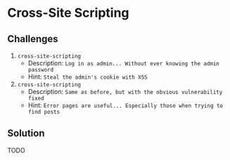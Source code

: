 
# Cross-Site Scripting

## Challenges

1. `cross-site-scripting`
	* Description: `Log in as admin... Without ever knowing the admin password`
	* Hint: `Steal the admin's cookie with XSS`
2. `cross-site-scripting`
	* Description: `Same as before, but with the obvious vulnerability fixed`
	* Hint: `Error pages are useful... Especially those when trying to find posts`

## Solution

TODO

